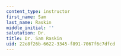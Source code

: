 ```yaml
---
content_type: instructor
first_name: Sam
last_name: Raskin
middle_initial: ''
salutation: Dr.
title: Dr. Sam Raskin
uid: 22e8f26b-6622-3345-f891-7067f6c7dfcd
---
```

